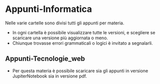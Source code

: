 # Appunti-Informatica
Nelle varie cartelle sono divisi tutti gli appunti per materia.
 - In ogni cartella è possibile visualizzare tutte le versioni, e scegliere se scaricare una versione più aggiornata o meno.
 - Chiunque trovasse errori grammaticali o logici è invitato a segnalarli.


## Appunti-Tecnologie_web
 - Per questa materia è possibile scaricare sia gli appunti in versione JupiterNotebook sia in versione pdf.
